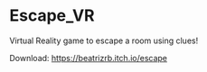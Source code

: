 # Escape_VR

Virtual Reality game to escape a room using clues!


Download: https://beatrizrb.itch.io/escape
